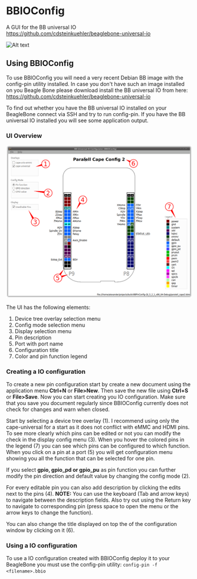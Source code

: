 # BBIOConfig

A GUI for the BB universal IO
https://github.com/cdsteinkuehler/beaglebone-universal-io

![Alt text](/doc/snapshot.png "The editor")

## Using BBIOConfig
To use BBIOConfig you will need a very recent Debian BB image with the config-pin utility installed. In case you don't have such an image installed on you Beagle Bone please download install the BB universal IO from here: https://github.com/cdsteinkuehler/beaglebone-universal-io

To find out whether you have the BB universal IO installed on your BeagleBone connect via SSH and try to run config-pin. If you have the BB universal IO installed you will see some application output.

### UI Overview
![Description](doc/UI_description.png)

The UI has the following elements:
1. Device tree overlay selection menu
2. Config mode selection menu
3. Display selection menu
4. Pin description
5. Port with port name
6. Configuration title
7. Color and pin function legend

### Creating a IO configuration
To create a new pin configuration start by create a new document using the application menu **Ctrl+N** or **File>New**. Then save the new file using **Ctrl+S** or **File>Save**. Now you can start creating you IO configuration. Make sure that you save you document regularly since BBIOConfig currently does not check for changes and warn when closed.

Start by selecting a device tree overlay (1). I recommend using only the cape-universal for a start as it does not conflict with eMMC and HDMI pins. To see more clearly which pins can be edited or not you can modify the check in the display config menu (3). When you hover the colored pins in the legend (7) you can see which pins can be configured to which function. When you click on a pin at a port (5) you will get configuration menu showing you all the function that can be selected for one pin.

If you select **gpio, gpio_pd or gpio_pu** as pin function you can further modify the pin direction and default value by changing the config mode (2).

For every editable pin you can also add description by clicking the edits next to the pins (4).
**NOTE:** You can use the keyboard (Tab and arrow keys) to navigate between the description fields. Also try out using the Return key to navigate to corresponding pin (press space to open the menu or the arrow keys to change the function).

You can also change the title displayed on top the of the configuration window by clicking on it (6).

### Using a IO configuration
To use a IO configuration created with BBIOConfig deploy it to your BeagleBone you must use the config-pin utility:
`config-pin -f <filename>.bbio`
